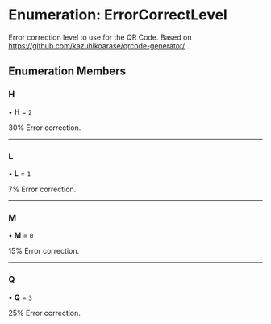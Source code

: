 # Enumeration: ErrorCorrectLevel

Error correction level to use for the QR Code.
Based on https://github.com/kazuhikoarase/qrcode-generator/ .

## Enumeration Members

### H

• **H** = ``2``

30% Error correction.

___

### L

• **L** = ``1``

7% Error correction.

___

### M

• **M** = ``0``

15% Error correction.

___

### Q

• **Q** = ``3``

25% Error correction.
